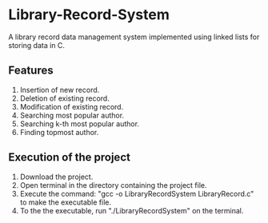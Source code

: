 # Library-Record-System
A library record data management system implemented using linked lists for storing data in C.
## Features
1. Insertion of new record.
2. Deletion of existing record.
3. Modification of existing record.
4. Searching most popular author.
5. Searching k-th most popular author.
6. Finding topmost author.
## Execution of the project
1. Download the project.
2. Open terminal in the directory containing the project file.
3. Execute the command: "gcc -o LibraryRecordSystem LibraryRecord.c" to make the executable file.
4. To the the executable, run "./LibraryRecordSystem" on the terminal.
